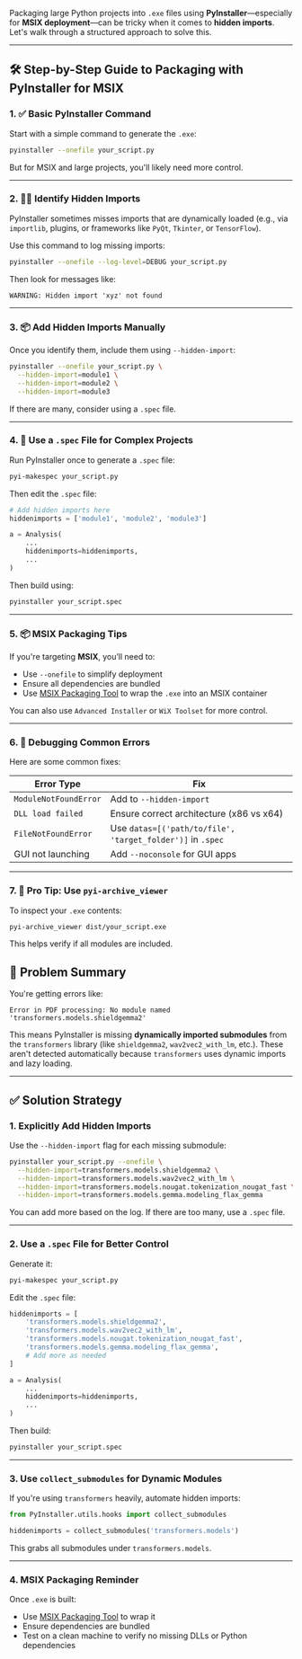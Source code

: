 Packaging large Python projects into `.exe` files using **PyInstaller**—especially for **MSIX deployment**—can be tricky when it comes to **hidden imports**. Let's walk through a structured approach to solve this.

---

## 🛠 Step-by-Step Guide to Packaging with PyInstaller for MSIX

### 1. ✅ Basic PyInstaller Command
Start with a simple command to generate the `.exe`:

```bash
pyinstaller --onefile your_script.py
```

But for MSIX and large projects, you'll likely need more control.

---

### 2. 🕵️‍♂️ Identify Hidden Imports
PyInstaller sometimes misses imports that are dynamically loaded (e.g., via `importlib`, plugins, or frameworks like `PyQt`, `Tkinter`, or `TensorFlow`).

Use this command to log missing imports:

```bash
pyinstaller --onefile --log-level=DEBUG your_script.py
```

Then look for messages like:
```
WARNING: Hidden import 'xyz' not found
```

---

### 3. 📦 Add Hidden Imports Manually
Once you identify them, include them using `--hidden-import`:

```bash
pyinstaller --onefile your_script.py \
  --hidden-import=module1 \
  --hidden-import=module2 \
  --hidden-import=module3
```

If there are many, consider using a `.spec` file.

---

### 4. 🧾 Use a `.spec` File for Complex Projects
Run PyInstaller once to generate a `.spec` file:

```bash
pyi-makespec your_script.py
```

Then edit the `.spec` file:

```python
# Add hidden imports here
hiddenimports = ['module1', 'module2', 'module3']

a = Analysis(
    ...
    hiddenimports=hiddenimports,
    ...
)
```

Then build using:

```bash
pyinstaller your_script.spec
```

---

### 5. 📦 MSIX Packaging Tips
If you're targeting **MSIX**, you’ll need to:

- Use `--onefile` to simplify deployment
- Ensure all dependencies are bundled
- Use [MSIX Packaging Tool](https://learn.microsoft.com/en-us/windows/msix/packaging-tool/create-app-package) to wrap the `.exe` into an MSIX container

You can also use `Advanced Installer` or `WiX Toolset` for more control.

---

### 6. 🧪 Debugging Common Errors
Here are some common fixes:

| Error Type | Fix |
|------------|-----|
| `ModuleNotFoundError` | Add to `--hidden-import` |
| `DLL load failed` | Ensure correct architecture (x86 vs x64) |
| `FileNotFoundError` | Use `datas=[('path/to/file', 'target_folder')]` in `.spec` |
| GUI not launching | Add `--noconsole` for GUI apps |

---

### 7. 🧠 Pro Tip: Use `pyi-archive_viewer`
To inspect your `.exe` contents:

```bash
pyi-archive_viewer dist/your_script.exe
```

This helps verify if all modules are included.



## 🚨 Problem Summary

You're getting errors like:

```
Error in PDF processing: No module named 'transformers.models.shieldgemma2'
```

This means PyInstaller is missing **dynamically imported submodules** from the `transformers` library (like `shieldgemma2`, `wav2vec2_with_lm`, etc.). These aren't detected automatically because `transformers` uses dynamic imports and lazy loading.

---

## ✅ Solution Strategy

### 1. **Explicitly Add Hidden Imports**
Use the `--hidden-import` flag for each missing submodule:

```bash
pyinstaller your_script.py --onefile \
  --hidden-import=transformers.models.shieldgemma2 \
  --hidden-import=transformers.models.wav2vec2_with_lm \
  --hidden-import=transformers.models.nougat.tokenization_nougat_fast \
  --hidden-import=transformers.models.gemma.modeling_flax_gemma
```

You can add more based on the log. If there are too many, use a `.spec` file.

---

### 2. **Use a `.spec` File for Better Control**
Generate it:

```bash
pyi-makespec your_script.py
```

Edit the `.spec` file:

```python
hiddenimports = [
    'transformers.models.shieldgemma2',
    'transformers.models.wav2vec2_with_lm',
    'transformers.models.nougat.tokenization_nougat_fast',
    'transformers.models.gemma.modeling_flax_gemma',
    # Add more as needed
]

a = Analysis(
    ...
    hiddenimports=hiddenimports,
    ...
)
```

Then build:

```bash
pyinstaller your_script.spec
```

---

### 3. **Use `collect_submodules` for Dynamic Modules**
If you're using `transformers` heavily, automate hidden imports:

```python
from PyInstaller.utils.hooks import collect_submodules

hiddenimports = collect_submodules('transformers.models')
```

This grabs all submodules under `transformers.models`.

---

### 4. **MSIX Packaging Reminder**
Once `.exe` is built:

- Use [MSIX Packaging Tool](https://learn.microsoft.com/en-us/windows/msix/packaging-tool/create-app-package) to wrap it
- Ensure dependencies are bundled
- Test on a clean machine to verify no missing DLLs or Python dependencies

